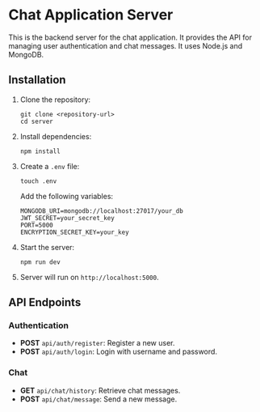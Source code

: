 # Chat Application Server

This is the backend server for the chat application. It provides the API for managing user authentication and chat messages. It uses Node.js and MongoDB.

## Installation

1. Clone the repository:

    ```
    git clone <repository-url>
    cd server
    ```

2. Install dependencies:

    ```
    npm install
    ```

3. Create a `.env` file:

    ```
    touch .env
    ```

    Add the following variables:

    ```
    MONGODB_URI=mongodb://localhost:27017/your_db
    JWT_SECRET=your_secret_key
    PORT=5000
    ENCRYPTION_SECRET_KEY=your_key

    ```

4. Start the server:

    ```
    npm run dev
    ```

5. Server will run on `http://localhost:5000`.

## API Endpoints

### Authentication

-   **POST** `api/auth/register`: Register a new user.
-   **POST** `api/auth/login`: Login with username and password.

### Chat

-   **GET** `api/chat/history`: Retrieve chat messages.
-   **POST** `api/chat/message`: Send a new message.
